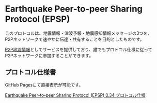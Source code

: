 # Earthquake Peer-to-peer Sharing Protocol (EPSP)

このプロトコルは、地震情報・津波予報・地震感知情報メッセージの3つを、P2Pネットワークで速やかに伝達・共有することを目的としたものです。

[P2P地震情報](https://www.p2pquake.net/)としてサービスを提供しており、誰でもプロトコル仕様に従ってP2Pネットワークに参加することができます。

## プロトコル仕様書

GitHub Pagesにて直接表示が可能です。

[Earthquake Peer-to-peer Sharing Protocol (EPSP) 0.34 プロトコル仕様](https://p2pquake-takuya.github.io/epsp-specifications/epsp-specifications.html)


